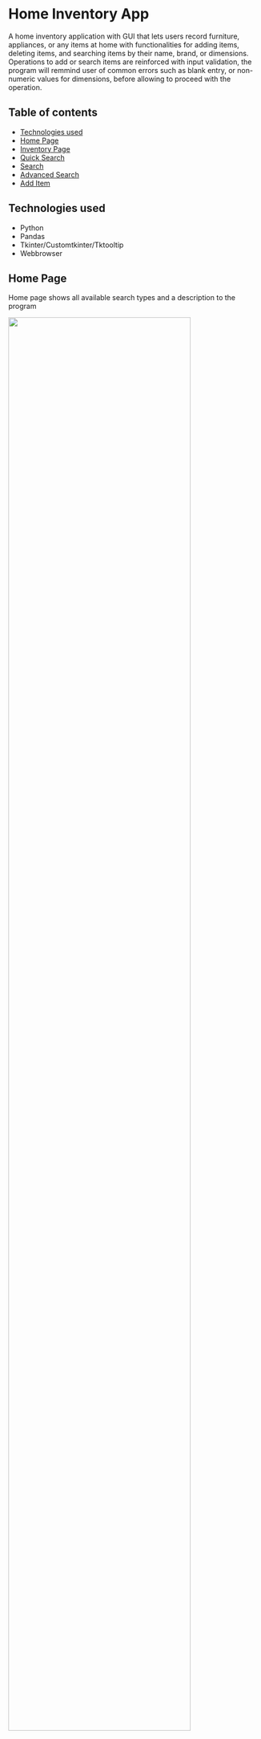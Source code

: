 # Home Inventory App

A home inventory application with GUI that lets users record furniture, appliances, or any items at home with functionalities for adding items, deleting items, and searching items by their name, brand, or dimensions. Operations to add or search items are reinforced with input validation, the program will remmind user of common errors such as blank entry, or non-numeric values for dimensions, before allowing to proceed with the operation.


## Table of contents
* [Technologies used](#technologies-used)
* [Home Page](#home-page)
* [Inventory Page](#inventory-page)
* [Quick Search](#inventory-page)
* [Search](#search)
* [Advanced Search](#advanced-search)
* [Add Item](#add-item)

## Technologies used
* Python
* Pandas
* Tkinter/Customtkinter/Tktooltip
* Webbrowser

## Home Page
Home page shows all available search types and a description to the program

<img src="https://user-images.githubusercontent.com/75619539/232157255-7932e77f-6a10-477a-a35f-0b20afefdfa7.png" width=85%>

## Inventory Page
Inventory page shows all inputted entries

<img src="https://user-images.githubusercontent.com/75619539/232157325-5ca8d8f4-749b-4f84-8285-bc6b135671d8.png" width=85%>

## Quick Search
Quick search yields result from 3 common preset locations for convenient searching

<img src="https://user-images.githubusercontent.com/75619539/232160234-b0497803-e125-4c87-aee6-1d178a92459e.png" width=85%>
<img src="https://user-images.githubusercontent.com/75619539/232160310-59bfc8bb-dfa1-45ac-97b6-3253962f07e6.png" width=85%>

## Search
Basic search function for searching items by name or brand

<img src="https://user-images.githubusercontent.com/75619539/232160858-343cd92c-4bd8-4e33-ac03-9deeac834bd3.png" width=85%>
<img src="https://user-images.githubusercontent.com/75619539/232160865-e4177ac0-d6ad-4ca4-902a-98308a87f882.png" width=85%>


## Advanced Search
Advanced search function for searcheing items by dimensions

<img src="https://user-images.githubusercontent.com/75619539/232160905-cb687f2c-a74b-4f6c-a39b-f897ac12f056.png" width=85%>
<img src="https://user-images.githubusercontent.com/75619539/232160916-8e9ff6cc-7bf3-48d1-a5ae-4e6ed87d56af.png" width=85%>


## Add Item
Add an item into the inventory

<img src="https://user-images.githubusercontent.com/75619539/232160951-13d5f32b-8fa4-4d67-9835-50473659ea8f.png" width=85%>
<img src="https://user-images.githubusercontent.com/75619539/232160957-f7a6bc7e-eca7-4ba8-9cdd-07fb853719aa.png" width=85%>

